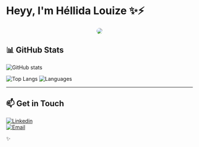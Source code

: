 #  Heyy, I'm Héllida Louize ✨⚡

<div align="center">
  <img src="https://i.pinimg.com/originals/f6/29/36/f629365f298cad35688f34b4d456945f.gif"  style="border-radius:10px;"/>
</div>

## 📊 GitHub Stats

![GitHub stats](https://github-readme-stats.vercel.app/api?username=HLouize&show_icons=true&theme=radical)


![Top Langs](https://github-readme-stats.vercel.app/api/top-langs/?username=HLouize&layout=compact&theme=radical&hide=html)
![Languages](https://github-readme-stats.vercel.app/api/top-langs/?username=HLouize&repo=Calculadora-de-IMC&layout=compact&theme=radical)

---

## 📫 Get in Touch
[![Linkedin](https://img.shields.io/badge/-LinkedIn-0A66C2?logo=linkedin&logoColor=fff)](https://www.linkedin.com/in/h%C3%A9llidalouize/)  
[![Email](https://img.shields.io/badge/-Email-D14836?logo=gmail&logoColor=fff)](mailto:hellida.llgomes@gmail.com)

✨
